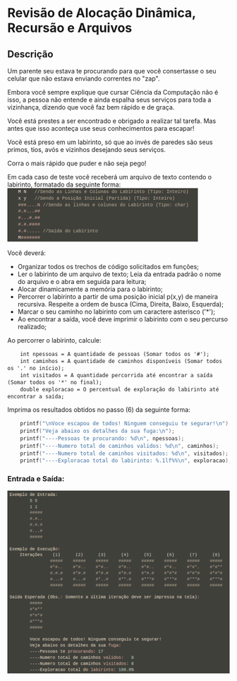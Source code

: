 # Revisão de Alocação Dinâmica, Recursão e Arquivos


## Descrição

Um parente seu estava te procurando para que você consertasse o seu celular que não estava enviando correntes no "zap".

Embora você sempre explique que cursar Ciência da Computação não é isso, a pessoa não entende e ainda espalha seus serviços para toda a vizinhança, dizendo que você faz bem rápido e de graça.

Você está prestes a ser encontrado e obrigado a realizar tal tarefa. Mas antes que isso aconteça use seus conhecimentos para escapar!

Você está preso em um labirinto, só que ao invés de paredes são seus primos, tios, avós e vizinhos desejando seus serviços.

Corra o mais rápido que puder e não seja pego!

Em cada caso de teste você receberá um arquivo de texto contendo o labirinto, formatado da seguinte forma:
![Descricao](./Descricao1.png)

Você deverá:

* Organizar todos os trechos de código solicitados em funções;
* Ler o labirinto de um arquivo de texto;
    Leia da entrada padrão o nome do arquivo e o abra em seguida para leitura; 
* Alocar dinamicamente a memória para o labirinto;
* Percorrer o labirinto a partir de uma posição inicial p(x,y) de maneira recursiva. Respeite a ordem de busca (Cima, Direita, Baixo, Esquerda); 
* Marcar o seu caminho no labirinto com um caractere asterisco ('*');
* Ao encontrar a saída, você deve imprimir o labirinto com o seu percurso realizado;

Ao percorrer o labirinto, calcule:
```
    int npessoas = A quantidade de pessoas (Somar todos os '#');
    int caminhos = A quantidade de caminhos disponíveis (Somar todos os '.' no início);
    int visitados = A quantidade percorrida até encontrar a saída (Somar todos os '*' no final);
    double exploracao = O percentual de exploração do labirinto até encontrar a saída;
```

Imprima os resultados obtidos no passo (6) da seguinte forma:
```C
    printf("\nVoce escapou de todos! Ninguem conseguiu te segurar!\n");
    printf("Veja abaixo os detalhes da sua fuga:\n");
    printf("----Pessoas te procurando: %d\n", npessoas);
    printf("----Numero total de caminhos validos: %d\n", caminhos);
    printf("----Numero total de caminhos visitados: %d\n", visitados);
    printf("----Exploracao total do labirinto: %.1lf%%\n", exploracao); 
```

### Entrada e Saída:  

![Descricao](./Descricao2.png)